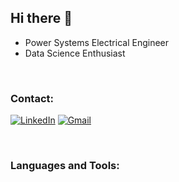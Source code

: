 ## Hi there 👋

- Power Systems Electrical Engineer
- Data Science Enthusiast

<br />

### Contact:
[![LinkedIn][linkedin-brand]][linkedin-profile-url]
[![Gmail][gmail-brand]][mailto-profile]

<!--
[![Lattes][lattes-brand]][lattes-profile-url]
-->

<br />

### Languages and Tools:
<!-- img align="left" alt="Python" width="40px" src="https://upload.wikimedia.org/wikipedia/commons/thumb/c/c3/Python-logo-notext.svg/600px-Python-logo-notext.svg.png" /-->
<!-- img align="left" alt="Mathematica" width="44px" src="https://images-wixmp-ed30a86b8c4ca887773594c2.wixmp.com/f/1ddcad65-c028-4186-b9e8-01c91df2656b/dw5otq-3a531747-b9b4-4732-a6db-e7136e500a98.png/v1/fill/w_464,h_473,strp/mathematica_logo_icon_by_ziofil_dw5otq-fullview.png?token=eyJ0eXAiOiJKV1QiLCJhbGciOiJIUzI1NiJ9.eyJzdWIiOiJ1cm46YXBwOiIsImlzcyI6InVybjphcHA6Iiwib2JqIjpbW3siaGVpZ2h0IjoiPD00NzMiLCJwYXRoIjoiXC9mXC8xZGRjYWQ2NS1jMDI4LTQxODYtYjllOC0wMWM5MWRmMjY1NmJcL2R3NW90cS0zYTUzMTc0Ny1iOWI0LTQ3MzItYTZkYi1lNzEzNmU1MDBhOTgucG5nIiwid2lkdGgiOiI8PTQ2NCJ9XV0sImF1ZCI6WyJ1cm46c2VydmljZTppbWFnZS5vcGVyYXRpb25zIl19.ulC60kx9D0wgK86sHt-XA2rnHuAzahNSN9_biVLJDEI" /-->
<!-- img align="left" alt="OpenDSS" width="56px" src="https://img.informer.com/icons/png/128/4020/4020764.png" /-->
<!-- img align="left" alt="PSIM" width="42px" src="https://upload.wikimedia.org/wikipedia/commons/8/86/PSIM_logo.png" /-->


<!-- REFERENCE LINKS -->
<!-- LinkedIn -->
[linkedin-brand]: http://img.shields.io/badge/-LinkedIn-0077B5?style=for-the-badge&logo=Linkedin&logoColor=white&link=https://www.linkedin.com/in/leandro-miranda-fahur-machado/
[linkedin-profile-url]: https://www.linkedin.com/in/jppbrbs/

<!-- GMAIL -->
[gmail-brand]: http://img.shields.io/badge/-Gmail-D14836?style=for-the-badge&logo=Gmail&logoColor=white&link=mailto:fahurleandro@gmail.com
[mailto-profile]: mailto:jppbrbs@gmail.com


<!-- LATTES 
[lattes-brand]: https://img.shields.io/badge/-Lattes-0077B5?style=for-the-badge&logo=Lattes&logoColor=white&link=http://lattes.cnpq.br/8753500809040036
[lattes-profile-url]: http://lattes.cnpq.br/8753500809040036
-->
